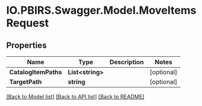 # IO.PBIRS.Swagger.Model.MoveItemsRequest
## Properties

Name | Type | Description | Notes
------------ | ------------- | ------------- | -------------
**CatalogItemPaths** | **List&lt;string&gt;** |  | [optional] 
**TargetPath** | **string** |  | [optional] 

[[Back to Model list]](../README.md#documentation-for-models) [[Back to API list]](../README.md#documentation-for-api-endpoints) [[Back to README]](../README.md)


